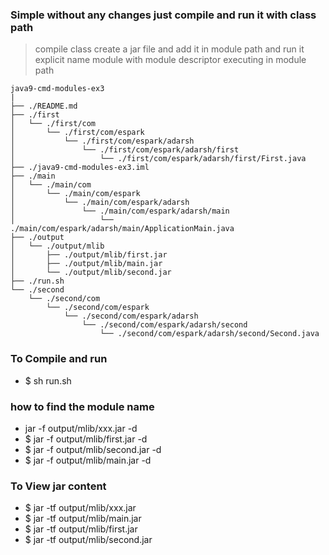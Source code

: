 ### Simple without any changes just compile and run it with class path 
> compile class create a jar file and add it in module path and run it 
> explicit name module with module descriptor executing in module path  

```
java9-cmd-modules-ex3 
|
├── ./README.md
├── ./first
│   └── ./first/com
│       └── ./first/com/espark
│           └── ./first/com/espark/adarsh
│               └── ./first/com/espark/adarsh/first
│                   └── ./first/com/espark/adarsh/first/First.java
├── ./java9-cmd-modules-ex3.iml
├── ./main
│   └── ./main/com
│       └── ./main/com/espark
│           └── ./main/com/espark/adarsh
│               └── ./main/com/espark/adarsh/main
│                   └── ./main/com/espark/adarsh/main/ApplicationMain.java
├── ./output
│   └── ./output/mlib
│       ├── ./output/mlib/first.jar
│       ├── ./output/mlib/main.jar
│       └── ./output/mlib/second.jar
├── ./run.sh
└── ./second
    └── ./second/com
        └── ./second/com/espark
            └── ./second/com/espark/adarsh
                └── ./second/com/espark/adarsh/second
                    └── ./second/com/espark/adarsh/second/Second.java

```

### To Compile and run 
* $ sh run.sh 


### how to find the module name 
* jar -f output/mlib/xxx.jar -d 
* $ jar -f output/mlib/first.jar -d
* $ jar -f output/mlib/second.jar -d 
* $ jar -f output/mlib/main.jar -d
    
    
### To View jar content 
* $ jar -tf output/mlib/xxx.jar 
* $ jar -tf output/mlib/main.jar 
* $ jar -tf output/mlib/first.jar 
* $ jar -tf output/mlib/second.jar 
